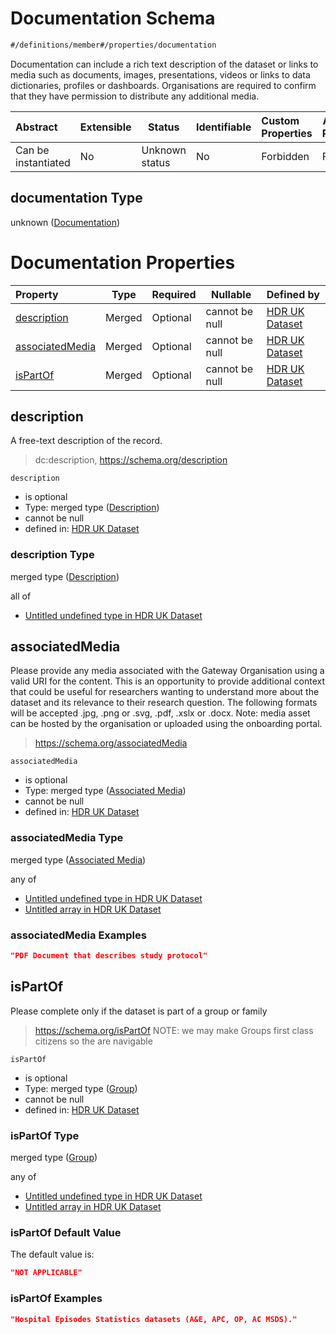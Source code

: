 # Documentation Schema

```txt
#/definitions/member#/properties/documentation
```

Documentation can include a rich text description of the dataset or links to media such as documents, images, presentations, videos or links to data dictionaries, profiles or dashboards. Organisations are required to confirm that they have permission to distribute any additional media.


| Abstract            | Extensible | Status         | Identifiable | Custom Properties | Additional Properties | Access Restrictions | Defined In                                                                                         |
| :------------------ | ---------- | -------------- | ------------ | :---------------- | --------------------- | ------------------- | -------------------------------------------------------------------------------------------------- |
| Can be instantiated | No         | Unknown status | No           | Forbidden         | Forbidden             | none                | [dataset.schema.json\*](../../../schema/dataset/latest/dataset.schema.json "open original schema") |

## documentation Type

unknown ([Documentation](dataset-properties-documentation.md))

# Documentation Properties

| Property                            | Type   | Required | Nullable       | Defined by                                                                                                                                                                             |
| :---------------------------------- | ------ | -------- | -------------- | :------------------------------------------------------------------------------------------------------------------------------------------------------------------------------------- |
| [description](#description)         | Merged | Optional | cannot be null | [HDR UK Dataset](dataset-definitions-documentation-properties-description.md "\#/properties/documentation/description#/definitions/documentation/properties/description")              |
| [associatedMedia](#associatedmedia) | Merged | Optional | cannot be null | [HDR UK Dataset](dataset-definitions-documentation-properties-associated-media.md "\#/properties/documentation/associatedMedia#/definitions/documentation/properties/associatedMedia") |
| [isPartOf](#ispartof)               | Merged | Optional | cannot be null | [HDR UK Dataset](dataset-definitions-documentation-properties-group.md "\#/properties/documentation/isPartOf#/definitions/documentation/properties/isPartOf")                          |

## description

A free-text description of the record.


> dc:description, <https://schema.org/description>
>

`description`

-   is optional
-   Type: merged type ([Description](dataset-definitions-documentation-properties-description.md))
-   cannot be null
-   defined in: [HDR UK Dataset](dataset-definitions-documentation-properties-description.md "\#/properties/documentation/description#/definitions/documentation/properties/description")

### description Type

merged type ([Description](dataset-definitions-documentation-properties-description.md))

all of

-   [Untitled undefined type in HDR UK Dataset](dataset-definitions-documentation-properties-description-allof-0.md "check type definition")

## associatedMedia

Please provide any media associated with the Gateway Organisation using a valid URI for the content. This is an opportunity to provide additional context that could be useful for researchers wanting to understand more about the dataset and its relevance to their research question. The following formats will be accepted .jpg, .png or .svg, .pdf, .xslx or .docx. Note: media asset can be hosted by the organisation or uploaded using the onboarding portal.


> <https://schema.org/associatedMedia>
>

`associatedMedia`

-   is optional
-   Type: merged type ([Associated Media](dataset-definitions-documentation-properties-associated-media.md))
-   cannot be null
-   defined in: [HDR UK Dataset](dataset-definitions-documentation-properties-associated-media.md "\#/properties/documentation/associatedMedia#/definitions/documentation/properties/associatedMedia")

### associatedMedia Type

merged type ([Associated Media](dataset-definitions-documentation-properties-associated-media.md))

any of

-   [Untitled undefined type in HDR UK Dataset](dataset-definitions-documentation-properties-associated-media-anyof-0.md "check type definition")
-   [Untitled array in HDR UK Dataset](dataset-definitions-documentation-properties-associated-media-anyof-1.md "check type definition")

### associatedMedia Examples

```json
"PDF Document that describes study protocol"
```

## isPartOf

Please complete only if the dataset is part of a group or family


> <https://schema.org/isPartOf> NOTE: we may make Groups first class citizens so the are navigable
>

`isPartOf`

-   is optional
-   Type: merged type ([Group](dataset-definitions-documentation-properties-group.md))
-   cannot be null
-   defined in: [HDR UK Dataset](dataset-definitions-documentation-properties-group.md "\#/properties/documentation/isPartOf#/definitions/documentation/properties/isPartOf")

### isPartOf Type

merged type ([Group](dataset-definitions-documentation-properties-group.md))

any of

-   [Untitled undefined type in HDR UK Dataset](dataset-definitions-documentation-properties-group-anyof-0.md "check type definition")
-   [Untitled array in HDR UK Dataset](dataset-definitions-documentation-properties-group-anyof-1.md "check type definition")

### isPartOf Default Value

The default value is:

```json
"NOT APPLICABLE"
```

### isPartOf Examples

```json
"Hospital Episodes Statistics datasets (A&E, APC, OP, AC MSDS)."
```

